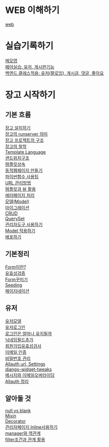 # WEB 이해하기
[web](./TIL_FOR_DJANGO/WEB.md)
  
# 실습기록하기
[메모앱](./장고연습/todo/README.md)
<br>
[페어실습: 유저, 게시판기능](https://github.com/kleenex1/fourth_pair)<br>
[백엔드 클래스적용: 유저(팔로잉), 게시글, 댓글, 좋아요](https://github.com/kleenex1/cheers)

# 장고 시작하기
## 기본 흐름
[장고 설치하기](./TIL_FOR_DJANGO/installation.md) <br>
[장고의 runserver 의미](./TIL_FOR_DJANGO/runserver.md)<br>
[장고 프로젝트의 구조](./TIL_FOR_DJANGO/project_structure.md)<br>
[장고의 철학](./TIL_FOR_DJANGO/reusable_app.md)<br>
[Template Language](./TIL_FOR_DJANGO/Template_language.md)<br>
[샌드위치구조](./TIL_FOR_DJANGO/sandwitches.md)<br>
[템플릿상속](./TIL_FOR_DJANGO/template_inheritance.md)<br>
[동적웹페이지 만들기](./TIL_FOR_DJANGO/dynamic.md)<br>
[파이썬함수 사용팁](./TIL_FOR_DJANGO/python_function_tips.md)<br>
[URL 관리방법](./TIL_FOR_DJANGO/manage_url.md)<br>
[템플릿과 뷰 활용](./TIL_FOR_DJANGO/template_and_view.md)<br>
[에러페이지 처리](./TIL_FOR_DJANGO/error_pages.md)<br>
[모델(Model)](./TIL_FOR_DJANGO/model.md)<br>
[마이그레이션](./TIL_FOR_DJANGO/migration.md)<br>
[CRUD](./TIL_FOR_DJANGO/CRUD.md)<br>
[QuerySet](./TIL_FOR_DJANGO/queryset.md)<br>
[관리자도구 사용하기](./TIL_FOR_DJANGO/admin.md)<br>
[Model 적용하기](./TIL_FOR_DJANGO/applying_model.md)<br>
[배포하기](./TIL_FOR_DJANGO/publish.md)<br>

## 기본정리<br>
[Form이란?](./TIL_FOR_DJANGO/form.md)<br>
[유효성검증](./TIL_FOR_DJANGO/validators.md)<br>
[Form꾸미기](./TIL_FOR_DJANGO/form2.md)<br>
[Seeding](./TIL_FOR_DJANGO/seeding.md)<br>
[페이지네이션](./TIL_FOR_DJANGO/pagination.md)<br>

## 유저<br>
[유저모델](./TIL_FOR_DJANGO/User.md)<br>
[유저로그인](./TIL_FOR_DJANGO/User2.md)<br>
[로그인은 얼마나 유지될까](./TIL_FOR_DJANGO/login.md)<br>
[닉네임필드추가](./TIL_FOR_DJANGO/nickname.md)<br>
[회원가입유효성검사](./TIL_FOR_DJANGO/uservalidators.md)<br>
[이메일 인증](./TIL_FOR_DJANGO/email.md)<br>
[비밀번호 관리](./TIL_FOR_DJANGO/password.md)<br>
[Allauth url, Settings](./TIL_FOR_DJANGO/allauthsetting.md)<br>
[django-widget-tweaks](./TIL_FOR_DJANGO/widget-tweaks.md)<br>
[메시지와 이메일오버라이딩](./TIL_FOR_DJANGO/message_emailoverriding.md)<br>
[Allauth 정리](./TIL_FOR_DJANGO/allauth.md)<br>

## 알아둘 것
[null vs blank](./TIL_FOR_DJANGO/nullblank.md)<br>
[Mixin](./TIL_FOR_DJANGO/mixin.md)<br>
[Decorator](./TIL_FOR_DJANGO/decorator.md)<br>
[관리자페이지 Inline사용하기](./TIL_FOR_DJANGO/admin_inline.md)<br>
[manager와 역관계](./TIL_FOR_DJANGO/manager.md)<br>
[filter조건과 관계 활용](./TIL_FOR_DJANGO/filter_relationship.md)<br>
